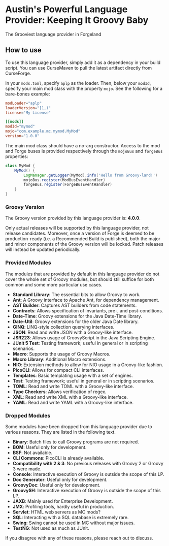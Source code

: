# Austin's Powerful Language Provider: Keeping It Groovy Baby

The Grooviest language provider in Forgeland

## How to use
To use this language provider, simply add it as a dependency in your build script. You
can use CurseMaven to pull the latest artifact directly from CurseForge.

In your `mods.toml`, specify `aplp` as the loader. Then, below your `modId`, specify
your main mod class with the property `mojo`. See the following for a bare-bones example:

```toml
modLoader="aplp"
loaderVersion="[1,)"
license="My License"

[[mods]]
modId="mymod"
mojo="com.example.mc.mymod.MyMod"
version="1.0.0"
```

The main mod class should have a no-arg constructor. Access to the mod and Forge buses
is provided respectively through the `mojoBus` and `forgeBus` properties:

```groovy
class MyMod {
    MyMod() {
        LogManager.getLogger(MyMod).info('Hello from Groovy-land!')
        mojoBus.register(ModBusEventHandler)
        forgeBus.register(ForgeBusEventHandler)
    }
}
```

### Groovy Version

The Groovy version provided by this language provider is: **4.0.0**.

Only actual releases will be supported by this language provider, not release candidates.
Moreover, once a version of Forge is deemed to be production-ready (i.e. a Recommended
Build is published), both the major and minor components of the Groovy version will be
locked. Patch releases will instead be updated periodically.

### Provided Modules

The modules that are provided by default in this language provider do not cover the
whole set of Groovy modules, but should still suffice for both common and some more
particular use cases.

- **Standard Library**: The essential bits to allow Groovy to work.
- **Ant**: A Groovy interface to Apache Ant, for dependency management.
- **AST Builder**: Captures AST builders from code statements.
- **Contracts**: Allows specification of invariants, pre-, and post-conditions.
- **Date-Time**: Groovy extensions for the Java Date-Time library.
- **Date-Util**: Groovy extensions for the older Java Date library.
- **GINQ**: LINQ-style collection querying interfaces.
- **JSON**: Read and write JSON with a Groovy-like interface.
- **JSR223**: Allows usage of GroovyScript in the Java Scripting Engine.
- **JUnit 5 Test**: Testing framework; useful in general or in scripting scenarios.
- **Macro**: Supports the usage of Groovy Macros.
- **Macro Library**: Additional Macro extensions.
- **NIO**: Extension methods to allow for NIO usage in a Groovy-like fashion.
- **PicoCLI**: Allows for compact CLI interfaces.
- **Templates**: Basic templating usage with a set of engines.
- **Test**: Testing framework; useful in general or in scripting scenarios.
- **TOML**: Read and write TOML with a Groovy-like interface.
- **Type Checkers**: Allows verification of regex.
- **XML**: Read and write XML with a Groovy-like interface.
- **YAML**: Read and write YAML with a Groovy-like interface.

### Dropped Modules

Some modules have been dropped from this language provider due to various reasons. They
are listed in the following text.

- **Binary**: Batch files to call Groovy programs are not required.
- **BOM**: Useful only for development.
- **BSF**: Not available.
- **CLI Commons**: PicoCLI is already available.
- **Compatibility with 2 & 3**: No previous releases with Groovy 2 or Groovy 3 were made.
- **Console**: Interactive execution of Groovy is outside the scope of this LP.
- **Doc Generator**: Useful only for development.
- **GroovyDoc**: Useful only for development.
- **GroovySH**: Interactive execution of Groovy is outside the scope of this LP.
- **JAXB**: Mainly used for Enterprise Development.
- **JMX**: Profiling tools, hardly useful in production.
- **Servlet**: HTML web servers as MC mods?
- **SQL**: Interacting with a SQL database is extremely rare.
- **Swing**: Swing cannot be used in MC without major issues.
- **TestNG**: Not used as much as JUnit.

If you disagree with any of these reasons, please reach out to discuss.
